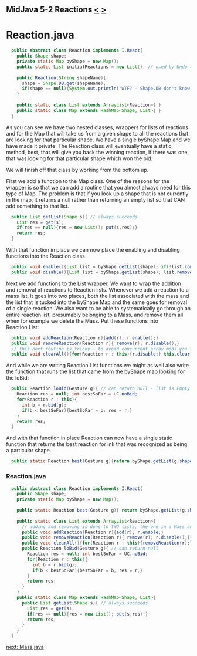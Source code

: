 ## MidJava 5-2 Reactions [&LT;](MJ0501.md) [&GT;](MJ0503.md)

# Reaction.java
```java
  public abstract class Reaction implements I.React{
    public Shape shape;
    private static Map byShape = new Map();
    public static List initialReactions = new List(); // used by Undo to restart everything.   
    
    public Reaction(String shapeName){
      shape = Shape.DB.get(shapeName);
      if(shape == null){System.out.println("WTF? - Shape.DB don't know about: "+shapeName);}
    }
    
    public static class List extends ArrayList<Reaction>{ }
    public static class Map extends HashMap<Shape, List>{ }
  }
```

As you can see we have two nested classes, wrappers for lists of reactions and for the Map that will take us from a given shape to all the reactions that are looking for that particular shape. We have a single byShape Map and we have made it private. The Reaction class will eventually have a static method, best, that will give you back the winning reaction, if there was one, that was looking for that particular shape which won the bid.

We will finish off that class by working from the bottom up.

First we add a function to the Map class. One of the reasons for the wrapper is so that we can add a routine that you almost always need for this type of Map. The problem is that if you look up a shape that is not currently in the map, it returns a null rather than returning an empty list so that CAN add something to that list.

```java
  public List getList(Shape s){ // always succeeds
    List res = get(s);
    if(res == null){res = new List(); put(s,res);}
    return res;
  }
```

With that function in place we can now place the enabling and disabling functions into the Reaction class

```java
  public void enable(){List list = byShape.getList(shape); if(!list.contains(this)){add(this)}}
  public void disable(){List list = byShape.getList(shape); list.remove(this);}
```

Next we add functions to the List wrapper. We want to wrap the addition and removal of reactions to Reaction lists. Whenever we add a reaction to a mass list, it goes into two places, both the list associated with the mass and the list that is tucked into the byShape Map and the same goes for removal of a single reaction. We also want to be able to systematically go through an entire reaction list, presumably belonging to a Mass, and remove them all when for example we delete the Mass. Put these functions into Reaction.List:

```java
  public void addReaction(Reaction r){add(r); r.enable();}
  public void removeReaction(Reaction r){ remove(r); r.disable();}
  // this next routine is tricky - to avoid concurrent array mods you first remove all from shape map, then clear
  public void clearAll(){for(Reaction r : this){r.disable;} this.clear();}
```

And while we are writing Reaction.List functions we might as well also write the function that runs the list that came from the byShape map looking for the loBid:

```java
  public Reaction loBid(Gesture g){ // can return null - list is Empty or no one wants to bid.
    Reaction res = null; int bestSoFar = UC.noBid; 
    for(Reaction r : this){
      int b = r.bid(g);
      if(b < bestSoFar){bestSoFar = b; res = r;}
    }
    return res;
  }
```

And with that function in place Reaction can now have a single static function that returns the best reaction for ink that was recognized as being a particular shape.

```java
  public static Reaction best(Gesture g){return byShape.getList(g.shape).loBid(g);} // can return null  
```

### Reaction.java
```java
  public abstract class Reaction implements I.React{
    public Shape shape;
    private static Map byShape = new Map();
    
    public static Reaction best(Gesture g){ return byShape.getList(g.shape).loBid(g);} // can return null
    
    public static class List extends ArrayList<Reaction>{
      // adding and removing is done to TWO lists, the one in a Mass and the one in the byShape Map
      public void addReaction(Reaction r){add(r); r.enable;}
      public void removeReaction(Reaction r){ remove(r); r.disable();}
      public void clearAll(){for(Reaction r : this){removeReaction(r);}}
      public Reaction loBid(Gesture g){ // can return null
        Reaction res = null; int bestSoFar = UC.noBid;
        for(Reaction r : this){
          int b = r.bid(g);
          if(b < bestSoFar){bestSoFar = b; res = r;}
        }
        return res;
      }
    }
    public static class Map extends HashMap<Shape, List>{
      public List getList(Shape s){ // always succeeds
        List res = get(s);
        if(res == null){res = new List(); put(s,res);}
        return res;
      }
    }
  } 
```

[next: Mass.java](MJ0503.md)